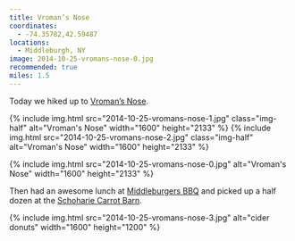 ```yaml
---
title: Vroman’s Nose
coordinates:
  - -74.35782,42.59487
locations:
  - Middleburgh, NY
image: 2014-10-25-vromans-nose-0.jpg
recommended: true
miles: 1.5
---
```


Today we hiked up to [Vroman’s Nose](https://en.wikipedia.org/wiki/Vroman%27s_Nose).

<div class="photos">

{% include img.html src="2014-10-25-vromans-nose-1.jpg" class="img-half" alt="Vroman&#x27;s Nose" width="1600" height="2133" %}
{% include img.html src="2014-10-25-vromans-nose-2.jpg" class="img-half" alt="Vroman&#x27;s Nose" width="1600" height="2133" %}

{% include img.html src="2014-10-25-vromans-nose-0.jpg"  alt="Vroman&#x27;s Nose" width="1600" height="2133" %}

</div>

Then had an awesome lunch at [Middleburgers BBQ](https://www.facebook.com/pages/Middleburgers-BBQ/437450386276364) and picked up a half dozen at the [Schoharie Carrot Barn](http://www.schoharievalleyfarms.com/the-carrot-barn.php).

<div class="photos">

{% include img.html src="2014-10-25-vromans-nose-3.jpg"  alt="cider donuts" width="1600" height="1200" %}

</div>
